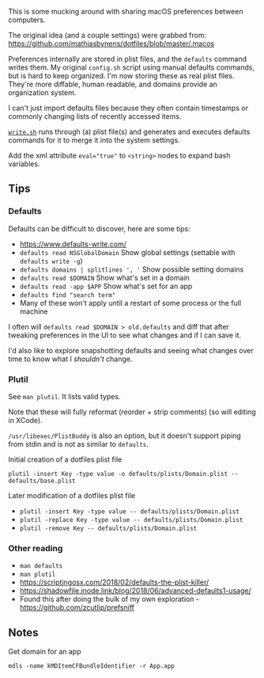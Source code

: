 This is some mucking around with sharing macOS preferences between computers.

The original idea (and a couple settings) were grabbed from:
https://github.com/mathiasbynens/dotfiles/blob/master/.macos

Preferences internally are stored in plist files, and the `defaults` command writes them. My original `config.sh` script using manual defaults commands, but is hard to keep organized. I'm now storing these as real plist files. They're more diffable, human readable, and domains provide an organization system.

I can't just import defaults files because they often contain timestamps or commonly changing lists of recently accessed items.

[`write.sh`](./write.sh) runs through (a) plist file(s) and generates and executes defaults commands for it to merge it into the system settings.

Add the xml attribute `eval="true"` to `<string>` nodes to expand bash variables.
  
## Tips

### Defaults

Defaults can be difficult to discover, here are some tips:
- https://www.defaults-write.com/
- `defaults read NSGlobalDomain`
  Show global settings (settable with `defaults write -g`)
- `defaults domains | splitlines ', '`
  Show possible setting domains
- `defaults read $DOMAIN`
  Show what's set in a domain
- `defaults read -app $APP`
  Show what's set for an app
- `defaults find "search term"`
- Many of these won't apply until a restart of some process or the full machine

I often will `defaults read $DOMAIN > old.defaults` and diff that after tweaking
preferences in the UI to see what changes and if I can save it.

I'd also like to explore snapshotting defaults and seeing what changes over time
to know what I _shouldn't_ change.

### Plutil

See `man plutil`. It lists valid types. 

Note that these will fully reformat (reorder + strip comments) (so will editing in XCode).

`/usr/libexec/PlistBuddy` is also an option, but it doesn't support piping from stdin and is not as similar to `defaults`.

Initial creation of a dotfiles plist file

```
plutil -insert Key -type value -o defaults/plists/Domain.plist -- defaults/base.plist
```

Later modification of a dotfiles plist file

- `plutil -insert Key -type value -- defaults/plists/Domain.plist`
- `plutil -replace Key -type value -- defaults/plists/Domain.plist`
- `plutil -remove Key -- defaults/plists/Domain.plist`

### Other reading

- `man defaults`
- `man plutil`
- https://scriptingosx.com/2018/02/defaults-the-plist-killer/
- https://shadowfile.inode.link/blog/2018/06/advanced-defaults1-usage/
- Found this after doing the bulk of my own exploration - https://github.com/zcutlip/prefsniff

## Notes

Get domain for an app
```
mdls -name kMDItemCFBundleIdentifier -r App.app
```